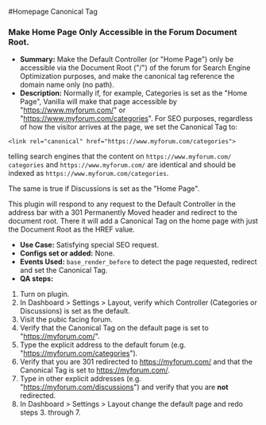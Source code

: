 #Homepage Canonical Tag

### Make Home Page Only Accessible in the Forum Document Root.

 * **Summary:** Make the Default Controller (or "Home Page") only be accessible via the Document Root ("/") of the forum for Search Engine Optimization purposes, and make the canonical tag reference the domain name only (no path). 
 * **Description:** Normally if, for example, Categories is set as the "Home Page", Vanilla will make that page accessible by "https://www.myforum.com/" or "https://www.myforum.com/categories". For SEO purposes, regardless of how the visitor arrives at the page, we set the Canonical Tag to:

 ```
 <link rel="canonical" href="https://www.myforum.com/categories">
 ```
 
 telling search engines that the content on `https://www.myforum.com/ categories` and `https://www.myforum.com/` are identical and should be indexed as `https://www.myforum.com/categories`.

 The same is true if Discussions is set as the "Home Page".

 This plugin will respond to any request to the Default Controller in the address bar with a 301 Permanently Moved header and redirect to the document root. There it will add a Canonical Tag on the home page with just the Document Root as the HREF value.
 
* **Use Case:** Satisfying special SEO request.
* **Configs set or added:** None.
* **Events Used:** `base_render_before` to detect the page requested, redirect and set the Canonical Tag.
* **QA steps:**
 1. Turn on plugin.
 2. In Dashboard > Settings > Layout, verify which Controller (Categories or Discussions) is set as the default.
 3. Visit the pubic facing forum.
 4. Verify that the Canonical Tag on the default page is set to "https://myforum.com/".
 5. Type the explicit address to the default forum (e.g. "https://myforum.com/categories").
 6. Verify that you are 301 redirected to https://myforum.com/ and that the Canonical Tag is set to https://myforum.com/.
 7. Type in other explicit addresses (e.g. "https://myforum.com/discussions") and verify that you are **not** redirected.
 8. In Dashboard > Settings > Layout change the default page and redo steps 3. through 7.
